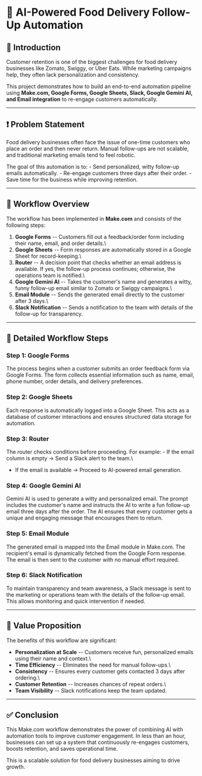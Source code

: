 # 🍕 AI-Powered Food Delivery Follow-Up Automation

## 📌 Introduction

Customer retention is one of the biggest challenges for food delivery
businesses like Zomato, Swiggy, or Uber Eats. While marketing campaigns
help, they often lack personalization and consistency.

This project demonstrates how to build an end-to-end automation pipeline
using **Make.com, Google Forms, Google Sheets, Slack, Google Gemini AI,
and Email integration** to re-engage customers automatically.

------------------------------------------------------------------------

## ❗ Problem Statement

Food delivery businesses often face the issue of one-time customers who
place an order and then never return. Manual follow-ups are not
scalable, and traditional marketing emails tend to feel robotic.

The goal of this automation is to: - Send personalized, witty follow-up
emails automatically. - Re-engage customers three days after their
order. - Save time for the business while improving retention.

------------------------------------------------------------------------

## 🔄 Workflow Overview

The workflow has been implemented in **Make.com** and consists of the
following steps:

1.  **Google Forms** -- Customers fill out a feedback/order form
    including their name, email, and order details.\
2.  **Google Sheets** -- Form responses are automatically stored in a
    Google Sheet for record-keeping.\
3.  **Router** -- A decision point that checks whether an email address
    is available. If yes, the follow-up process continues; otherwise,
    the operations team is notified.\
4.  **Google Gemini AI** -- Takes the customer's name and generates a
    witty, funny follow-up email similar to Zomato or Swiggy campaigns.\
5.  **Email Module** -- Sends the generated email directly to the
    customer after 3 days.\
6.  **Slack Notification** -- Sends a notification to the team with
    details of the follow-up for transparency.

------------------------------------------------------------------------

## 📝 Detailed Workflow Steps

### Step 1: Google Forms

The process begins when a customer submits an order feedback form via
Google Forms. The form collects essential information such as name,
email, phone number, order details, and delivery preferences.

### Step 2: Google Sheets

Each response is automatically logged into a Google Sheet. This acts as
a database of customer interactions and ensures structured data storage
for automation.

### Step 3: Router

The router checks conditions before proceeding. For example: - If the
email column is empty → Send a Slack alert to the team.\
- If the email is available → Proceed to AI-powered email generation.

### Step 4: Google Gemini AI

Gemini AI is used to generate a witty and personalized email. The prompt
includes the customer's name and instructs the AI to write a fun
follow-up email three days after the order. The AI ensures that every
customer gets a unique and engaging message that encourages them to
return.

### Step 5: Email Module

The generated email is mapped into the Email module in Make.com. The
recipient's email is dynamically fetched from the Google Form response.
The email is then sent to the customer with no manual effort required.

### Step 6: Slack Notification

To maintain transparency and team awareness, a Slack message is sent to
the marketing or operations team with the details of the follow-up
email. This allows monitoring and quick intervention if needed.

------------------------------------------------------------------------

## 🚀 Value Proposition

The benefits of this workflow are significant:

-   **Personalization at Scale** -- Customers receive fun, personalized
    emails using their name and context.\
-   **Time Efficiency** -- Eliminates the need for manual follow-ups.\
-   **Consistency** -- Ensures every customer gets contacted 3 days
    after ordering.\
-   **Customer Retention** -- Increases chances of repeat orders.\
-   **Team Visibility** -- Slack notifications keep the team updated.

------------------------------------------------------------------------

## ✅ Conclusion

This Make.com workflow demonstrates the power of combining AI with
automation tools to improve customer engagement. In less than an hour,
businesses can set up a system that continuously re-engages customers,
boosts retention, and saves operational time.

This is a scalable solution for food delivery businesses aiming to drive
growth.
